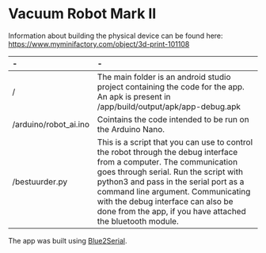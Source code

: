 # Vacuum Robot Mark II 

Information about building the physical device can be found here: https://www.myminifactory.com/object/3d-print-101108

| - | - |
| :------------ | :--------- |
|/ | The main folder is an android studio project containing the code for the app. An apk is present in /app/build/output/apk/app-debug.apk |
|/arduino/robot_ai.ino | Cointains the code intended to be run on the Arduino Nano. |
|/bestuurder.py | This is a script that you can use to control the robot through the debug interface from a computer. The communication goes through serial. Run the script with python3 and pass in the serial port as a command line argument. Communicating with the debug interface can also be done from the app, if you have attached the bluetooth module. |

The app was built using [Blue2Serial](https://github.com/MacroYau/Blue2Serial).